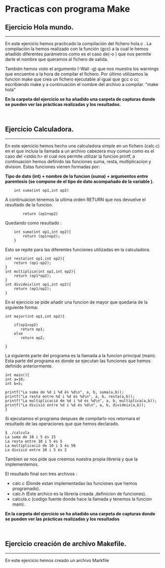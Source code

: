 #  Practicas con programa Make


## Ejercicio Hola mundo.
---
En este ejercicio hemos practicado la compilación del fichero hola.c .
La compilación la hemos realizado con la función (gcc) a la cual le hemos añadido diferentes parámetros como es el caso
de(-o ) que nos permite darle el nombre que queramos al fichero de salida.

También hemos visto el argumento (-Wall -g) que nos muestra los warnings que encuentre a la hora de compilar el fichero.
Por último utilizamos la funcion make que crea un fichero ejecutable al igual que gcc o cc
escribiendo make y a continuación el nombre del archivo a compilar. "make hola"

**En la carpeta del ejercicio se ha añadido una carpeta de capturas donde se pueden ver las prácticas realizadas y los resultados.**

<br>

## Ejercicio Calculadora.
---
En este ejercicio hemos hecho una calculadora simple en un fichero (calc.c) en el que incluia la llamada a un archivo cabezera
muy comun como es el caso del <stdio.h> el cual nos permite utilizar la funcion printf, a continuacion hemos definido las funciones suma, resta, multiplicacion y division.
Estas funciones vienen formadas por: 

**Tipo de dato (int) + nombre de la funcion (suma) + argumentos entre parentesis (se compone de el tipo de dato acompañado de la variable ).**

		int suma(int op1,int op2)

A continuacion tenemos la ultima orden RETURN que nos devuelve el resultado de la funcion.

			return (op1+op2)
Quedando como resultado :


		int suma(int op1,int op2){
			return (op1+op2);
		}
Esto se repite para las diferentes funciones utilizadas en la calculadora.


	int resta(int op1,int op2){
    	return (op1-op2);
	}
	int multiplica(int op1,int op2){
    	return (op1*op2);
	}
	int divideix(int op1,int op2){
    	return (op1/op2);
	}

En el ejercicio se pide añadir una funcion de mayor que quedaria de la siguiente forma:

	int major(int op1,int op2){
    
    	if(op1>op2)
           return op1;
   		else
		   return op2;
           
	}

La siguiente parte del programa es la llamada a la funcion principal (main).
Esta parte del programa es donde se ejecutan las funciones que hemos definido anteriormente.

    int main(){
    int a=10;
    int b=5;

    printf("La suma de %d i %d és %d\n", a, b, suma(a,b));
    printf("La resta entre %d i %d és %d\n", a, b, resta(a,b));
    printf("La multiplicació de %d i %d és %d\n", a, b, multiplica(a,b));
	printf("La divisió entre %d i %d és %d\n", a, b, divideix(a,b));
	}

Si ejecutamos el programa despues de compilarlo nos retornara el resultado de las operaciones que que hemos declarado.


	$ ./calcula
	La suma de 10 i 5 és 15
	La resta entre 10 i 5 és 5
	La multiplicació de 10 i 5 és 50
	La divisió entre 10 i 5 és 2


Tambien se nos pide que creemos nuestra propia libreria y que la implementemos.

El resultado final son tres archivos :

+ calc.c (Donde estan implementadas las funciones que hemos programado).
+ calc.h (Este archico es la libreria creada ,definicion de funciones).
+ calcula.c (codigo fuente donde hace la llamada y tenemos la funcion main).

**En la carpeta del ejercicio se ha añadido una carpeta de capturas donde se pueden ver las prácticas realizadas y los resultados**

<br>

## Ejercicio creación de archivo Makefile.
---
En este ejercicio hemos creado un archivo Markfile